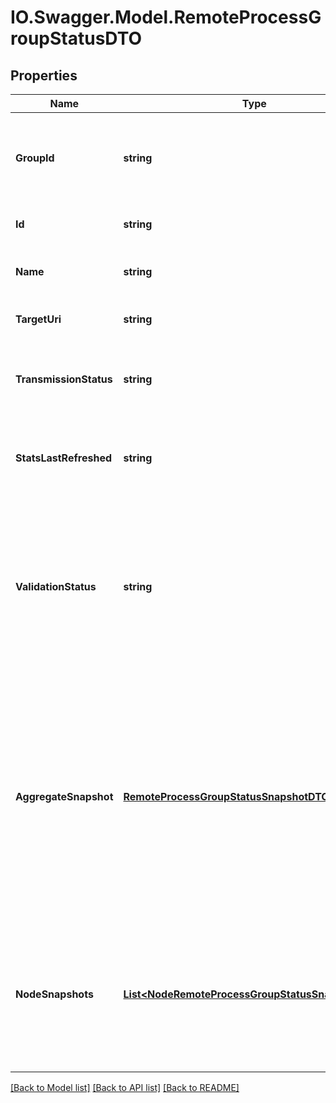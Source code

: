 # IO.Swagger.Model.RemoteProcessGroupStatusDTO
## Properties

Name | Type | Description | Notes
------------ | ------------- | ------------- | -------------
**GroupId** | **string** | The unique ID of the process group that the Processor belongs to | [optional] 
**Id** | **string** | The unique ID of the Processor | [optional] 
**Name** | **string** | The name of the remote process group. | [optional] 
**TargetUri** | **string** | The URI of the target system. | [optional] 
**TransmissionStatus** | **string** | The transmission status of the remote process group. | [optional] 
**StatsLastRefreshed** | **string** | The time the status for the process group was last refreshed. | [optional] 
**ValidationStatus** | **string** | Indicates whether the component is valid, invalid, or still in the process of validating (i.e., it is unknown whether or not the component is valid) | [optional] 
**AggregateSnapshot** | [**RemoteProcessGroupStatusSnapshotDTO**](RemoteProcessGroupStatusSnapshotDTO.md) | A status snapshot that represents the aggregate stats of all nodes in the cluster. If the NiFi instance is a standalone instance, rather than a cluster, this represents the stats of the single instance. | [optional] 
**NodeSnapshots** | [**List&lt;NodeRemoteProcessGroupStatusSnapshotDTO&gt;**](NodeRemoteProcessGroupStatusSnapshotDTO.md) | A status snapshot for each node in the cluster. If the NiFi instance is a standalone instance, rather than a cluster, this may be null. | [optional] 

[[Back to Model list]](../README.md#documentation-for-models) [[Back to API list]](../README.md#documentation-for-api-endpoints) [[Back to README]](../README.md)

